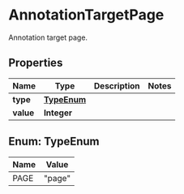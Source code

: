 

# AnnotationTargetPage

Annotation target page.

## Properties

| Name | Type | Description | Notes |
|------------ | ------------- | ------------- | -------------|
|**type** | [**TypeEnum**](#TypeEnum) |  |  |
|**value** | **Integer** |  |  |



## Enum: TypeEnum

| Name | Value |
|---- | -----|
| PAGE | &quot;page&quot; |



